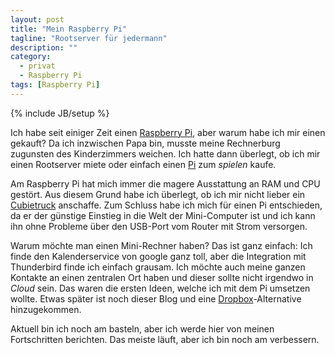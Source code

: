 ```yaml
---
layout: post
title: "Mein Raspberry Pi"
tagline: "Rootserver für jedermann"
description: ""
category:
  - privat
  - Raspberry Pi
tags: [Raspberry Pi]
---
```

{% include JB/setup %}

Ich habe seit einiger Zeit einen [Raspberry Pi], aber warum habe ich mir einen gekauft? Da ich inzwischen
Papa bin, musste meine Rechnerburg zugunsten des Kinderzimmers weichen. Ich hatte dann überlegt, ob ich
mir einen Rootserver miete oder einfach einen [Pi] zum *spielen* kaufe.

Am Raspberry Pi hat mich immer die magere Ausstattung an RAM und CPU gestört. Aus diesem Grund habe ich
überlegt, ob ich mir nicht lieber ein [Cubietruck] anschaffe. Zum Schluss habe ich mich für einen Pi 
entschieden, da er der günstige Einstieg in die Welt der Mini-Computer ist und ich kann ihn ohne
Probleme über den USB-Port vom Router mit Strom versorgen.

Warum möchte man einen Mini-Rechner haben? Das ist ganz einfach: Ich finde den Kalenderservice von google
ganz toll, aber die Integration mit Thunderbird finde ich einfach grausam. Ich möchte auch meine ganzen
Kontakte an einen zentralen Ort haben und dieser sollte nicht irgendwo in *Cloud* sein. Das waren die
ersten Ideen, welche ich mit dem Pi umsetzen wollte. Etwas später ist noch dieser Blog und eine 
[Dropbox]-Alternative hinzugekommen.

Aktuell bin ich noch am basteln, aber ich werde hier von meinen Fortschritten berichten. Das meiste läuft,
aber ich bin noch am verbessern.

[Raspberry Pi]: http://www.raspberrypi.org/
[Pi]: http://www.raspberrypi.org/
[Dropbox]: https://www.dropbox.com/
[Cubietruck]: http://cubieboard.org/tag/cubietruck/
